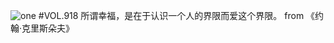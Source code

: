 ![one](http://image.wufazhuce.com/FgbsTHOCDRPwXzxCvafWSFpxWFf-)
#VOL.918
所谓幸福，是在于认识一个人的界限而爱这个界限。 from 《约翰·克里斯朵夫》